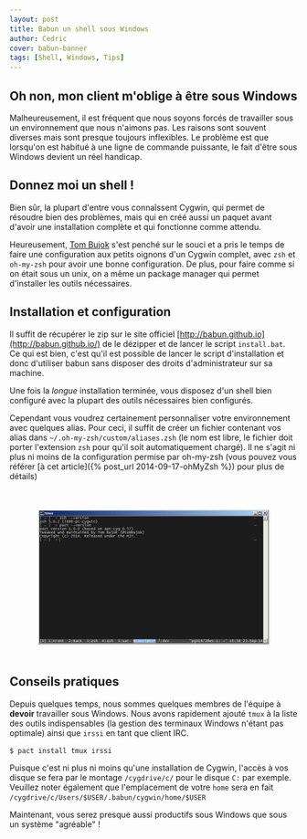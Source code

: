 ```yaml
---
layout: post
title: Babun un shell sous Windows
author: Cedric
cover: babun-banner
tags: [Shell, Windows, Tips]
---
```


## Oh non, mon client m'oblige à être sous Windows
Malheureusement, il est fréquent que nous soyons forcés de travailler sous un environnement que nous n'aimons pas. Les raisons sont souvent diverses mais sont presque toujours inflexibles. Le problème est que lorsqu'on est habitué à une ligne de commande puissante, le fait d'être sous Windows devient un réel handicap.
<!--break-->

## Donnez moi un shell !
Bien sûr, la plupart d'entre vous connaîssent Cygwin, qui permet de résoudre bien des problèmes, mais qui en créé aussi un paquet avant d'avoir une installation complète et qui fonctionne comme attendu.

Heureusement,  [Tom Bujok](https://twitter.com/tombujok) s'est penché sur le souci et a pris le temps de faire une configuration aux petits oignons d'un Cygwin complet, avec `zsh` et `oh-my-zsh` pour avoir une bonne configuration. De plus, pour faire comme si on était sous un unix, on a même un package manager qui permet d'installer les outils nécessaires.

## Installation et configuration
Il suffit de récupérer le zip sur le site officiel [http://babun.github.io](http://babun.github.io/) de le dézipper et de lancer le script `install.bat`. Ce qui est bien, c'est qu'il est possible de lancer le script d'installation et donc d'utiliser babun sans disposer des droits d'administrateur sur sa machine.

Une fois la _longue_ installation terminée, vous disposez d'un shell bien configuré avec la plupart des outils nécessaires bien configurés. 

Cependant vous voudrez certainement personnaliser votre environnement avec quelques alias. Pour ceci, il suffit de créer un fichier contenant vos alias dans `~/.oh-my-zsh/custom/aliases.zsh` (le nom est libre, le fichier doit porter l'extension  `zsh` pour qu'il soit automatiquement chargé). Il ne s'agit ni plus ni moins de la configuration permise par oh-my-zsh (vous pouvez vous référer [à cet article]({% post_url 2014-09-17-ohMyZsh %}) pour plus de détails)

<div style="text-align:center;margin:50px">
 <a style="display: inline" href="/images/postBabun/babun.png" data-lightbox="image-0" title="Babun et tmux">
         <img class="medium" src="/images/postBabun/babun.png" alt="Babun et tmux"/>
 </a>
</div>

## Conseils pratiques
Depuis quelques temps, nous sommes quelques membres de l'équipe à __devoir__ travailler  sous Windows. Nous avons rapidement ajouté `tmux` à la liste des outils indispensables (la gestion des terminaux Windows n'étant pas optimale) ainsi que `irssi` en tant que client IRC. 
        
    $ pact install tmux irssi

Puisque c'est ni plus ni moins qu'une installation de Cygwin, l'accès à vos disque se fera par le montage `/cygdrive/c/` pour le disque `C:` par exemple. Veuillez noter également que l'emplacement de votre `home` sera en fait `/cygdrive/c/Users/$USER/.babun/cygwin/home/$USER`


Maintenant, vous serez presque aussi productifs sous Windows que sous un système "agréable" !

